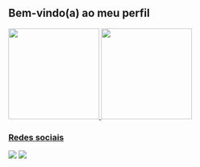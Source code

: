 ## Bem-vindo(a) ao meu perfil

 <div>
   <a href="https://github.com/Xaviemix">
   <img height="180em" src="https://github-readme-stats.vercel.app/api?username=Xaviemix&show_icons=true&theme=monokai&include_all_commits=true&count_private=true"/>
   <img height="180em" src="https://github-readme-stats.vercel.app/api/top-langs/?username=Xaviemix&layout=compact&langs_count=6&theme=vue_dark"/>
</div>
 
### Redes sociais
 
<div> 
    <a href="https://instagram.com/igo_underground" target="_blank"><img src="https://img.shields.io/badge/-Instagram-%23E4405F?style=for-the-badge&logo=instagram&logoColor=white" target="_blank"></a> 
  <a href="https://www.linkedin.com/in/Igor-M-Cardoso" target="_blank"><img src="https://img.shields.io/badge/-LinkedIn-%230077B5?style=for-the-badge&logo=linkedin&logoColor=white" target="_blank"></a>
</div>
